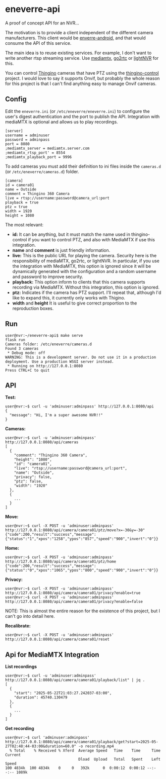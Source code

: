 # eneverre-api

A proof of concept API for an NVR...

The motivation is to provide a client independent of the different camera manufacturers. This client would be [enverre-android](https://github.com/matiasdelellis/eneverre-android), and that would consume the API of this service.

The main idea is to reuse existing services. For example, I don't want to write another rtsp streaming service. Use [mediamtx](https://github.com/bluenviron/mediamtx), [go2rtc](https://github.com/AlexxIT/go2rtc) or [lightNVR](https://github.com/opensensor/lightNVR) for this.

You can control [Thingino](https://thingino.com/) cameras that have PTZ using the [thingino-control](https://github.com/matiasdelellis/thingino-control) project. I would love to say it supports Onvif, but probably the whole reason for this project is that I can't find anything easy to manage Onvif cameras.

## Config
Edit the `eneverre.ini` (or `/etc/eneverre/eneverre.ini`) to configure the user's digest authentication and the port to publish the API. Integration with mediaMTX is optional and allows us to play recordings.

```
[server]
username = adminuser
password = adminpass
port = 8080
;mediamtx_server = mediamtx.server.com
;mediamtx_rtsp_port' = 8554
;mediamtx_playback_port = 9996
```

To add cameras you must add their definition to ini files inside the `cameras.d` (or `/etc/eneverre/cameras.d`) folder.

```
[camera]
id = camera01
name = Outside
comment = Thingino 360 Camera
live = rtsp://username:password@camera_url:port
playback = true
ptz = true
width = 1920
height = 1080
```

The most relevant:
* **id:** It can be anything, but it must match the name used in thingino-control if you want to control PTZ, and also with MediaMTX if use this integration.
* **name** and **comment** is just friendly information.
* **live:** This is the public URL for playing the camera. Security here is the responsibility of mediaMTX, go2rtc, or lightNVR. In particular, if you use the integration with MediaMTX, this option is ignored since it will be dynamically generated with the configuration and a random username and password to improve security.
* **playback:** This option inform to clients that this camera supports recording via MediaMTX. Without this integration, this option is ignored.
* **ptz:** Indicates if the camera has PTZ support. I'll repeat that, although I'd like to expand this, it currently only works with Thigino.
* **width** and **height** It is useful to give correct proportion to the reproduction boxes.

## Run
```
user@nvr:~/eneverre-api$ make serve
flask run
Cameras folder: /etc/eneverre/cameras.d
Found 3 cameras
 * Debug mode: off
WARNING: This is a development server. Do not use it in a production deployment. Use a production WSGI server instead.
 * Running on http://127.0.0.1:8080
Press CTRL+C to quit
```

## API
**Test:**
```
user@nvr:~$ curl -u 'adminuser:adminpass' http://127.0.0.1:8080/api
{
  "message": "Hi, I'm a super awesome NVR!!"
}
```

**Cameras:**
```
user@nvr:~$ curl -u 'adminuser:adminpass' http://127.0.0.1:8080/api/cameras
[
  {
    "comment": "Thingino 360 Camera",
    "height": "1080",
    "id": "camera01",
    "live": "rtsp://username:password@camera_url:port",
    "name": "Outside",
    "privacy": false,
    "ptz": false,
    "width": "1920"
  },
  {
    ...
  }
]
```

**Move:**
```
user@nvr:~$ curl -X POST -u 'adminuser:adminpass' http://127.0.0.1:8080/api/camera/camera01/ptz/move?x=-30&y=-30"
{"code":200,"result":"success","message":{"status":"1","xpos":"1258","ypos":"857","speed":"900","invert":"0"}}
```

**Home:**

```
user@nvr:~$ curl -X POST -u 'adminuser:adminpass' http://127.0.0.1:8080/api/camera/camera01/ptz/home
{"code":200,"result":"success","message":{"status":"0","xpos":"1065","ypos":"800","speed":"900","invert":"0"}}
```

**Privacy:**
```
user@nvr:~$ curl -X POST -u 'adminuser:adminpass' http://127.0.0.1:8080/api/camera/camera01/privacy?enable=true
user@nvr:~$ curl -X POST -u 'adminuser:adminpass' http://127.0.0.1:8080/api/camera/camera01/privacy?enable=false
```
NOTE: This is almost the entire reason for the existence of this project, but I can't go into detail here.

**Recalibrate:**
```
user@nvr:~$ curl -X POST -u 'adminuser:adminpass' http://127.0.0.1:8080/api/camera/camera01/reset
```

## Api for MediaMTX Integration
**List recordings**
```
user@nvr:~$ curl -u 'adminuser:adminpass' http://127.0.0.1:8080/api/camera/camera01/playback/list" | jq .
[
  {
    "start": "2025-05-22T21:03:27.242037-03:00",
    "duration": 45740.130479
  },
  {
    ...
  }
]
```

**Get recording**
```
user@nvr:~$ curl 'adminuser:adminpass' http://127.0.0.1:8080/api/camera/camera01/playback/get?start=2025-05-27T02:48:44-03:00&duration=60.0" -o recording.mp4
  % Total    % Received % Xferd  Average Speed   Time    Time     Time  Current
                                 Dload  Upload   Total   Spent    Left  Speed
100 4834k  100 4834k    0     0   392k      0  0:00:12  0:00:12 --:--:-- 1089k
```
